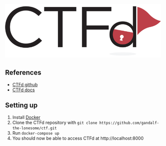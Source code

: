 # ![](https://github.com/CTFd/CTFd/blob/master/CTFd/themes/core/static/img/logo.png?raw=true)

## References
  - [CTFd github](https://github.com/CTFd/CTFd)
  - [CTFd docs](https://docs.ctfd.io/)

## Setting up
  1. Install [Docker](https://docs.docker.com/get-docker/)
  2. Clone the CTFd repository with `git clone https://github.com/gandalf-the-lonesome/ctf.git`
  3. Run `docker-compose up`
  4. You should now be able to access CTFd at http://localhost:8000
